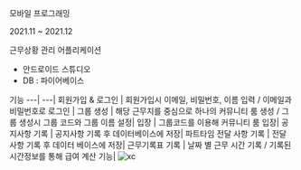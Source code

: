 모바일 프로그래밍

2021.11 ~ 2021.12

근무상황 관리 어플리케이션
- 안드로이드 스튜디오
- DB : 파이어베이스


기능
---| ---|
회원가입 & 로그인 | 회원가입시 이메일, 비밀번호, 이름 입력 / 이메일과 비밀번호로 로그인 |
그룹 생성 | 해당 근무지를 중심으로 하나의 커뮤니티 룸 생성 / 그룹 생성시 그룹 코드와 그룹 이름 설정|
입장 | 그룹코드를 이용해 커뮤니티 룸 입장|
공지사항 기록 | 공지사항 기록 후 데이터베이스에 저장|
파트타임 전달 사항 기록 | 전달 사항 기록 후 데이터 베이스에 저장|
근무기록표 기록 | 날짜 별 근무 시간 기록 / 기록된 시간정보를 통해 급여 계산 기능|
![xc](https://user-images.githubusercontent.com/76219962/154037060-121ebb18-c43b-427f-82a2-4eb5d83ed47e.png)

